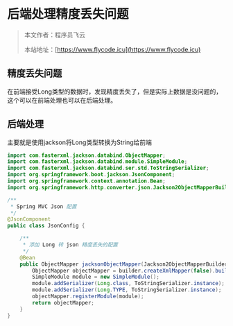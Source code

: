 # 后端处理精度丢失问题
> 本文作者：程序员飞云
>
> 本站地址：[https://www.flycode.icu](https://www.flycode.icu)

## 精度丢失问题

在前端接受Long类型的数据时，发现精度丢失了，但是实际上数据是没问题的，这个可以在前端处理也可以在后端处理。


## 后端处理

主要就是使用jackson将Long类型转换为String给前端

```java
import com.fasterxml.jackson.databind.ObjectMapper;
import com.fasterxml.jackson.databind.module.SimpleModule;
import com.fasterxml.jackson.databind.ser.std.ToStringSerializer;
import org.springframework.boot.jackson.JsonComponent;
import org.springframework.context.annotation.Bean;
import org.springframework.http.converter.json.Jackson2ObjectMapperBuilder;

/**
 * Spring MVC Json 配置
 */
@JsonComponent
public class JsonConfig {

    /**
     * 添加 Long 转 json 精度丢失的配置
     */
    @Bean
    public ObjectMapper jacksonObjectMapper(Jackson2ObjectMapperBuilder builder) {
        ObjectMapper objectMapper = builder.createXmlMapper(false).build();
        SimpleModule module = new SimpleModule();
        module.addSerializer(Long.class, ToStringSerializer.instance);
        module.addSerializer(Long.TYPE, ToStringSerializer.instance);
        objectMapper.registerModule(module);
        return objectMapper;
    }
}
```

